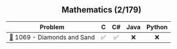 <div align="center">

## Mathematics (2/179)

| Problem                                                           |  C  | C#  | Java | Python |
| ----------------------------------------------------------------- | :-: | :-: | :--: | :----: |
| [📂](./1069%20-%20Diamonds%20and%20Sand) 1069 - Diamonds and Sand | ✅  | ✅  |  ❌  |   ❌   |

</div>
